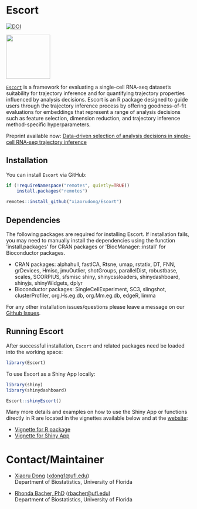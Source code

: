 # Escort
[![DOI](https://zenodo.org/badge/718898361.svg)](https://zenodo.org/doi/10.5281/zenodo.10392544)

<a href="https://www.rhondabacher.com/escort.html"><img src="https://github.com/xiaorudong/Escort/blob/main/vignettes/escort_hex_v2.png"  width = "120"></a>

[`Escort`](https://www.rhondabacher.com/escort.html) is a framework for evaluating a single-cell RNA-seq dataset’s suitability for trajectory inference and for quantifying trajectory properties influenced by analysis decisions. Escort is an R package designed to guide users through the trajectory inference process by offering goodness-of-fit evaluations for embeddings that represent a range of analysis decisions such as feature selection, dimension reduction, and trajectory inference method-specific hyperparameters.

Preprint available now: [Data-driven selection of analysis decisions in single-cell RNA-seq trajectory inference](https://www.biorxiv.org/content/10.1101/2023.12.18.572214v1.full)

## Installation

You can install `Escort` via GitHub:

``` r
if (!requireNamespace("remotes", quietly=TRUE))
    install.packages("remotes")
    
remotes::install_github("xiaorudong/Escort")
```

## Dependencies

The following packages are required for installing Escort. If installation fails, you may need to manually install the dependencies using the function 'install.packages' for CRAN packages or 'BiocManager::install' for Bioconductor packages.

* CRAN packages: alphahull, fastICA, Rtsne, umap, rstatix, DT, FNN, grDevices, Hmisc, jmuOutlier, shotGroups, parallelDist, robustbase, scales, SCORPIUS, sfsmisc
shiny, shinycssloaders, shinydashboard, shinyjs, shinyWidgets, dplyr
* Bioconductor packages: SingleCellExperiment, SC3, slingshot, clusterProfiler, org.Hs.eg.db, org.Mm.eg.db, edgeR, limma

    
For any other installation issues/questions please leave a message on our [Github Issues](https://github.com/xiaorudong/Escort/issues).

## Running Escort

After successful installation, `Escort` and related packages need be loaded into the working space:

``` r
library(Escort)
```

To use Escort as a Shiny App locally:

```r
library(shiny)
library(shinydashboard)

Escort::shinyEscort()
```

Many more details and examples on how to use the Shiny App or functions directly in R are located in the vignettes available below and at the [website](https://www.rhondabacher.com/escort.html):

* [Vignette for R package](https://www.rhondabacher.com/docs-escort/vignette.html)
* [Vignette for Shiny App](https://www.rhondabacher.com/docs-escort/shiny_vignette.html)


# Contact/Maintainer

* [Xiaoru Dong](https://xiaorudong.github.io) (xdong1@ufl.edu)  
Department of Biostatistics, University of Florida

* [Rhonda Bacher, PhD](https://www.rhondabacher.com) (rbacher@ufl.edu)  
Department of Biostatistics, University of Florida


